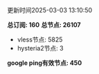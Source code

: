 更新时间2025-03-03 13:10:50

**总订阅: 160**
**总节点: 26107**
- vless节点: 5825
- hysteria2节点: 3

**google ping有效节点: 450**
